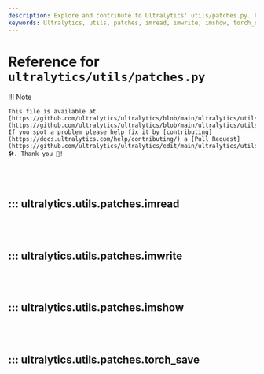 ```yaml
---
description: Explore and contribute to Ultralytics' utils/patches.py. Learn about the imread, imwrite, imshow, and torch_save functions.
keywords: Ultralytics, utils, patches, imread, imwrite, imshow, torch_save, OpenCV, PyTorch, GitHub
---
```


# Reference for `ultralytics/utils/patches.py`

!!! Note

    This file is available at [https://github.com/ultralytics/ultralytics/blob/main/ultralytics/utils/patches.py](https://github.com/ultralytics/ultralytics/blob/main/ultralytics/utils/patches.py). If you spot a problem please help fix it by [contributing](https://docs.ultralytics.com/help/contributing/) a [Pull Request](https://github.com/ultralytics/ultralytics/edit/main/ultralytics/utils/patches.py) 🛠️. Thank you 🙏!

<br><br>

## ::: ultralytics.utils.patches.imread

<br><br>

## ::: ultralytics.utils.patches.imwrite

<br><br>

## ::: ultralytics.utils.patches.imshow

<br><br>

## ::: ultralytics.utils.patches.torch_save

<br><br>
